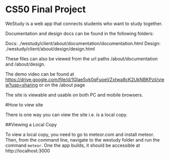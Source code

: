 # CS50 Final Project

WeStudy is a web app that connects students who want to study together.

Documentation and design docs can be found in the following folders:

Docs: ./westudy/client/about/documentation/documentation.html
Design: ./westudy/client/about/design/design.html

These files can also be viewed from the url paths /about/documentation and /about/design.

The demo video can be found at https://drive.google.com/file/d/1GlaeSvk0qFuoeVZxtwa8cK2UkNBKPzil/view?usp=sharing or on the /about page

The site is viewable and usable on both PC and mobile browsers.



#How to view site

There is one way you can view the site i.e. is a local copy.

##Viewing a Local Copy

To view a local copy, you need to go to meteor.com and install meteor.  Then, from the
command line, navigate to the westudy folder and run the command `meteor`.  One the
app builds, it should be accessible at http://localhost:3000